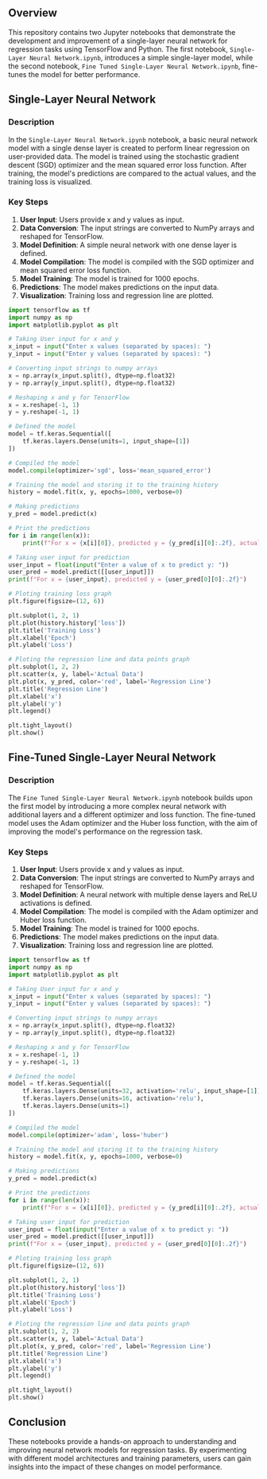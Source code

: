 ## Overview

This repository contains two Jupyter notebooks that demonstrate the development and improvement of a single-layer neural network for regression tasks using TensorFlow and Python. The first notebook, `Single-Layer Neural Network.ipynb`, introduces a simple single-layer model, while the second notebook, `Fine Tuned Single-Layer Neural Network.ipynb`, fine-tunes the model for better performance.

## Single-Layer Neural Network

### Description

In the `Single-Layer Neural Network.ipynb` notebook, a basic neural network model with a single dense layer is created to perform linear regression on user-provided data. The model is trained using the stochastic gradient descent (SGD) optimizer and the mean squared error loss function. After training, the model's predictions are compared to the actual values, and the training loss is visualized.

### Key Steps

1. **User Input**: Users provide x and y values as input.
2. **Data Conversion**: The input strings are converted to NumPy arrays and reshaped for TensorFlow.
3. **Model Definition**: A simple neural network with one dense layer is defined.
4. **Model Compilation**: The model is compiled with the SGD optimizer and mean squared error loss function.
5. **Model Training**: The model is trained for 1000 epochs.
6. **Predictions**: The model makes predictions on the input data.
7. **Visualization**: Training loss and regression line are plotted.

```python
import tensorflow as tf
import numpy as np
import matplotlib.pyplot as plt

# Taking User input for x and y
x_input = input("Enter x values (separated by spaces): ")
y_input = input("Enter y values (separated by spaces): ")

# Converting input strings to numpy arrays
x = np.array(x_input.split(), dtype=np.float32)
y = np.array(y_input.split(), dtype=np.float32)

# Reshaping x and y for TensorFlow
x = x.reshape(-1, 1)
y = y.reshape(-1, 1)

# Defined the model
model = tf.keras.Sequential([
    tf.keras.layers.Dense(units=1, input_shape=[1])
])

# Compiled the model
model.compile(optimizer='sgd', loss='mean_squared_error')

# Training the model and storing it to the training history
history = model.fit(x, y, epochs=1000, verbose=0)

# Making predictions
y_pred = model.predict(x)

# Print the predictions
for i in range(len(x)):
    print(f"For x = {x[i][0]}, predicted y = {y_pred[i][0]:.2f}, actual y = {y[i][0]}")

# Taking user input for prediction
user_input = float(input("Enter a value of x to predict y: "))
user_pred = model.predict([[user_input]])
print(f"For x = {user_input}, predicted y = {user_pred[0][0]:.2f}")

# Ploting training loss graph
plt.figure(figsize=(12, 6))

plt.subplot(1, 2, 1)
plt.plot(history.history['loss'])
plt.title('Training Loss')
plt.xlabel('Epoch')
plt.ylabel('Loss')

# Ploting the regression line and data points graph
plt.subplot(1, 2, 2)
plt.scatter(x, y, label='Actual Data')
plt.plot(x, y_pred, color='red', label='Regression Line')
plt.title('Regression Line')
plt.xlabel('x')
plt.ylabel('y')
plt.legend()

plt.tight_layout()
plt.show()
```

## Fine-Tuned Single-Layer Neural Network

### Description

The `Fine Tuned Single-Layer Neural Network.ipynb` notebook builds upon the first model by introducing a more complex neural network with additional layers and a different optimizer and loss function. The fine-tuned model uses the Adam optimizer and the Huber loss function, with the aim of improving the model's performance on the regression task.

### Key Steps

1. **User Input**: Users provide x and y values as input.
2. **Data Conversion**: The input strings are converted to NumPy arrays and reshaped for TensorFlow.
3. **Model Definition**: A neural network with multiple dense layers and ReLU activations is defined.
4. **Model Compilation**: The model is compiled with the Adam optimizer and Huber loss function.
5. **Model Training**: The model is trained for 1000 epochs.
6. **Predictions**: The model makes predictions on the input data.
7. **Visualization**: Training loss and regression line are plotted.

```python
import tensorflow as tf
import numpy as np
import matplotlib.pyplot as plt

# Taking User input for x and y
x_input = input("Enter x values (separated by spaces): ")
y_input = input("Enter y values (separated by spaces): ")

# Converting input strings to numpy arrays
x = np.array(x_input.split(), dtype=np.float32)
y = np.array(y_input.split(), dtype=np.float32)

# Reshaping x and y for TensorFlow
x = x.reshape(-1, 1)
y = y.reshape(-1, 1)

# Defined the model
model = tf.keras.Sequential([
    tf.keras.layers.Dense(units=32, activation='relu', input_shape=[1]),
    tf.keras.layers.Dense(units=16, activation='relu'),
    tf.keras.layers.Dense(units=1)
])

# Compiled the model
model.compile(optimizer='adam', loss='huber')

# Training the model and storing it to the training history
history = model.fit(x, y, epochs=1000, verbose=0)

# Making predictions
y_pred = model.predict(x)

# Print the predictions
for i in range(len(x)):
    print(f"For x = {x[i][0]}, predicted y = {y_pred[i][0]:.2f}, actual y = {y[i][0]}")

# Taking user input for prediction
user_input = float(input("Enter a value of x to predict y: "))
user_pred = model.predict([[user_input]])
print(f"For x = {user_input}, predicted y = {user_pred[0][0]:.2f}")

# Ploting training loss graph
plt.figure(figsize=(12, 6))

plt.subplot(1, 2, 1)
plt.plot(history.history['loss'])
plt.title('Training Loss')
plt.xlabel('Epoch')
plt.ylabel('Loss')

# Ploting the regression line and data points graph
plt.subplot(1, 2, 2)
plt.scatter(x, y, label='Actual Data')
plt.plot(x, y_pred, color='red', label='Regression Line')
plt.title('Regression Line')
plt.xlabel('x')
plt.ylabel('y')
plt.legend()

plt.tight_layout()
plt.show()
```

## Conclusion

These notebooks provide a hands-on approach to understanding and improving neural network models for regression tasks. By experimenting with different model architectures and training parameters, users can gain insights into the impact of these changes on model performance.